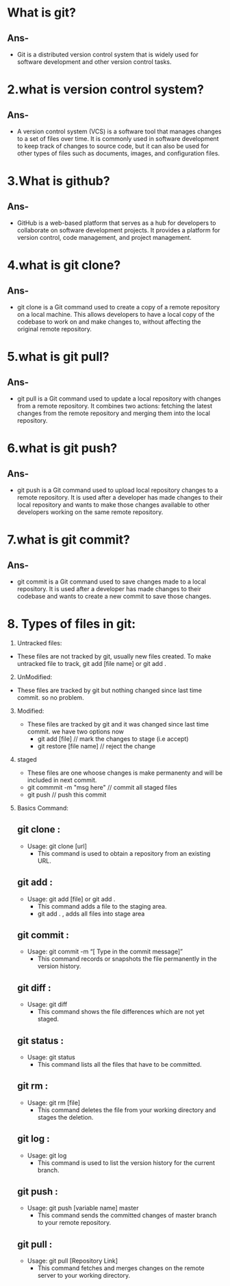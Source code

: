 # What is git?
 ## Ans-
 - Git is a distributed version control system that is widely used for software development and other version control tasks. 

# 2.what is version control system?
## Ans-
- A version control system (VCS) is a software tool that manages changes to a set of files over time. 
    It is commonly used in software development to keep track of changes to source code, but it can also be
     used for other types of files such as documents, images, and configuration files.

# 3.What is github?
## Ans-
- GitHub is a web-based platform that serves as a hub for developers to collaborate on software development projects.
     It provides a platform for version control, code management, and project management. 

# 4.what is git clone?
## Ans-
- git clone is a Git command used to create a copy of a remote repository on a local machine. 
    This allows developers to have a local copy of the codebase to work on and make changes to, without affecting the original remote repository.

# 5.what is git pull?
## Ans-
- git pull is a Git command used to update a local repository with changes from a remote repository. 
     It combines two actions: fetching the latest changes from the remote repository and merging them into the local repository.

# 6.what is git push?
## Ans-
- git push is a Git command used to upload local repository changes to a remote repository. 
     It is used after a developer has made changes to their local repository and wants to make those changes available
     to other developers working on the same remote repository.

# 7.what is git commit?
## Ans-
- git commit is a Git command used to save changes made to a local repository. 
     It is used after a developer has made changes to their codebase and wants to create a new commit to save those changes.

# 8. Types of files in git:
1. Untracked files:
- These files are not tracked by git, usually new files created.
          To make untracked file to track, git add [file name] or git add .

2. UnModified:
- These files are tracked by git but nothing changed since last time commit. so no problem.

3. Modified:
     - These files are tracked by git and it was changed since last time commit. we have two options now
         - git add [file]      // mark the changes to stage (i.e accept)
         - git restore [file name]  // reject the change

4. staged
     -  These files are one whoose changes is make permanenty and will be included in next commit.
     - git commmit -m "msg here"   // commit all staged files
     - git push                    // push this commit
9. Basics Command:
    
    ## git clone : 
     -  Usage: git clone [url]
         - This command is used to obtain a repository from an existing URL.
    ## git add : 
     -  Usage: git add [file] or git add .
          - This command adds a file to the staging area.
          - git add . , adds all files into stage area
    ## git commit :
     - Usage: git commit -m “[ Type in the commit message]”
          - This command records or snapshots the file permanently in the version history.
    ## git diff  :
     - Usage: git diff
          - This command shows the file differences which are not yet staged.
    ## git status :
     - Usage: git status
         - This command lists all the files that have to be committed.
    ## git rm :
     - Usage: git rm [file]
        - This command deletes the file from your working directory and stages the deletion.
    ## git log :
     - Usage: git log
        - This command is used to list the version history for the current branch.
    ## git push :
     - Usage: git push [variable name] master
        - This command sends the committed changes of master branch to your remote repository.
    ## git pull :
     - Usage:  git pull [Repository Link]
       - This command fetches and merges changes on the remote server to your working directory.